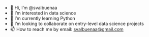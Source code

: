 - 👋 Hi, I’m @svalbuenaa
- 👀 I’m interested in data science
- 🌱 I’m currently learning Python
- 💞️ I’m looking to collaborate on entry-level data science projects
- 📫 How to reach me by email: svalbuenaa@gmail.com

<!---
svalbuenaa/svalbuenaa is a ✨ special ✨ repository because its `README.md` (this file) appears on your GitHub profile.
You can click the Preview link to take a look at your changes.
--->
